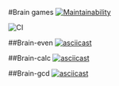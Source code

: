 #Brain games
[![Maintainability](https://api.codeclimate.com/v1/badges/72440d520d56bc769287/maintainability)](https://codeclimate.com/github/ursula95/frontend-project-lvl1/maintainability)

![CI](https://github.com/ursula95/frontend-project-lvl1/workflows/CI/badge.svg)

##Brain-even
[![asciicast](https://asciinema.org/a/395402.svg)](https://asciinema.org/a/395402)

##Brain-calc
[![asciicast](https://asciinema.org/a/1t7Hkr48237UJfV7KiwnTminc.svg)](https://asciinema.org/a/1t7Hkr48237UJfV7KiwnTminc)

##Brain-gcd
[![asciicast](https://asciinema.org/a/FyiS55n9eo7hdrYU02c4V8gOz.svg)](https://asciinema.org/a/FyiS55n9eo7hdrYU02c4V8gOz)
